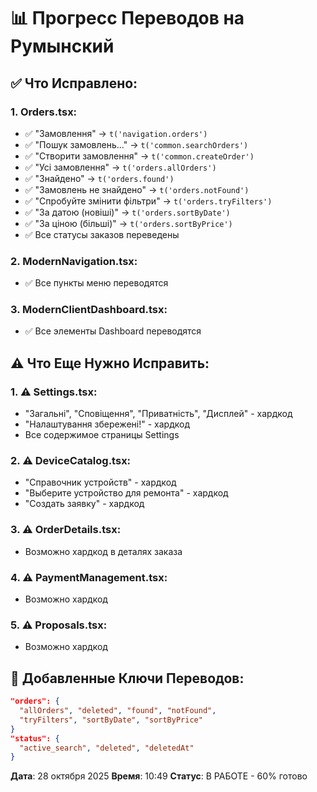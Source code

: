 # 📊 Прогресс Переводов на Румынский

## ✅ Что Исправлено:

### 1. Orders.tsx:
- ✅ "Замовлення" → `t('navigation.orders')`
- ✅ "Пошук замовлень..." → `t('common.searchOrders')`
- ✅ "Створити замовлення" → `t('common.createOrder')`
- ✅ "Усі замовлення" → `t('orders.allOrders')`
- ✅ "Знайдено" → `t('orders.found')`
- ✅ "Замовлень не знайдено" → `t('orders.notFound')`
- ✅ "Спробуйте змінити фільтри" → `t('orders.tryFilters')`
- ✅ "За датою (новіші)" → `t('orders.sortByDate')`
- ✅ "За ціною (більші)" → `t('orders.sortByPrice')`
- ✅ Все статусы заказов переведены

### 2. ModernNavigation.tsx:
- ✅ Все пункты меню переводятся

### 3. ModernClientDashboard.tsx:
- ✅ Все элементы Dashboard переводятся

## ⚠️ Что Еще Нужно Исправить:

### 1. ⚠️ Settings.tsx:
- "Загальні", "Сповіщення", "Приватність", "Дисплей" - хардкод
- "Налаштування збережені!" - хардкод
- Все содержимое страницы Settings

### 2. ⚠️ DeviceCatalog.tsx:
- "Справочник устройств" - хардкод
- "Выберите устройство для ремонта" - хардкод  
- "Создать заявку" - хардкод

### 3. ⚠️ OrderDetails.tsx:
- Возможно хардкод в деталях заказа

### 4. ⚠️ PaymentManagement.tsx:
- Возможно хардкод

### 5. ⚠️ Proposals.tsx:
- Возможно хардкод

## 📝 Добавленные Ключи Переводов:

```json
"orders": {
  "allOrders", "deleted", "found", "notFound", 
  "tryFilters", "sortByDate", "sortByPrice"
}
"status": {
  "active_search", "deleted", "deletedAt"
}
```

**Дата**: 28 октября 2025
**Время**: 10:49
**Статус**: В РАБОТЕ - 60% готово

